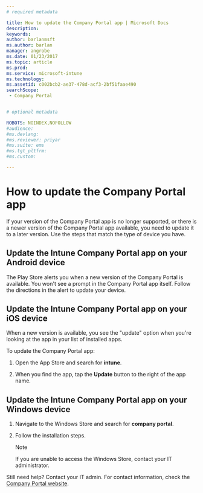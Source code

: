 ```yaml
---
# required metadata

title: How to update the Company Portal app | Microsoft Docs
description:
keywords:
author: barlanmsftms.author: barlan
manager: angrobe
ms.date: 01/23/2017
ms.topic: article
ms.prod:
ms.service: microsoft-intune
ms.technology:
ms.assetid: c002bcb2-ae37-478d-acf3-2bf51faae490searchScope: - Company Portal


# optional metadata

ROBOTS: NOINDEX,NOFOLLOW
#audience:
#ms.devlang:
#ms.reviewer: priyar
#ms.suite: ems
#ms.tgt_pltfrm:
#ms.custom:

---
```


# How to update the Company Portal app

If your version of the Company Portal app is no longer supported, or there is a newer version of the Company Portal app available, you need to update it to a later version. Use the steps  that match the type of device you have.

## Update the Intune Company Portal app on your Android device

The Play Store alerts you when a new version of the Company Portal is available. You won't see a prompt in the Company Portal app itself. Follow the directions in the alert to update your device.

## Update the Intune Company Portal app on your iOS device

When a new version is available, you see the "update" option when you're looking at the app in your list of installed apps.  

To update the Company Portal app:

1. Open the App Store and search for **intune**.

2. When you find the app, tap the **Update** button to the right of the app name.

## Update the Intune Company Portal app on your Windows device

1.  Navigate to the Windows Store and search for **company portal**.

2.  Follow the installation steps.

    > [!NOTE]
    > If you are unable to access the Windows Store, contact your IT administrator.


Still need help? Contact your IT admin. For contact information, check the [Company Portal website](http://portal.manage.microsoft.com).
